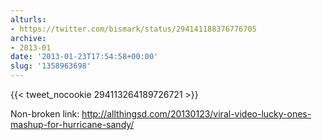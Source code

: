 ```yaml
---
alturls:
- https://twitter.com/bismark/status/294141188376776705
archive:
- 2013-01
date: '2013-01-23T17:54:58+00:00'
slug: '1358963698'
---
```


{{< tweet_nocookie 294113264189726721 >}}

Non-broken link:
http://allthingsd.com/20130123/viral-video-lucky-ones-mashup-for-hurricane-sandy/


